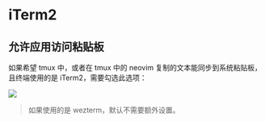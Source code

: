 # iTerm2

## 允许应用访问粘贴板

如果希望 tmux 中，或者在 tmux 中的 neovim 复制的文本能同步到系统粘贴板，且终端使用的是 iTerm2，需要勾选此选项：

![](https://image-host-1251893006.cos.ap-chengdu.myqcloud.com/2023%2F10%2F14%2F20231014185718.png)

> 如果使用的是 wezterm，默认不需要额外设置。
